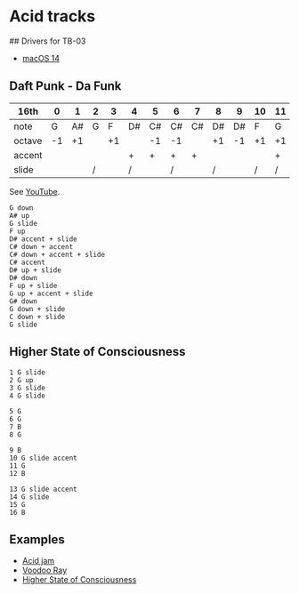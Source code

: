 # Acid tracks

## Drivers for TB-03

- [macOS 14](https://www.roland.com/global/support/by_product/tb-03/updates_drivers/1d6b70a7-bfc5-42f5-8cd3-787102b7a639/)


## Daft Punk - Da Funk

| 16th | 0 | 1 | 2 | 3 | 4 | 5 | 6 | 7 | 8 | 9 | 10 | 11 | 12 | 13 | 14 | 15 |
|-|-|-|-|-|-|-|-|-|-|-|-|-|-|-|-|-|
| note   | G  | A# | G | F | D# | C# | C# | C# | D# | D# | F  | G  | G# | G  | C  | G  |
| octave | -1 | +1 |   | +1 |   | -1 | -1 |   | +1 | -1  | +1 | +1 | -1 | -1 | -1 |    |
| accent |   |     |   |    | + |  + |  + | + |    |     |    | +  |    |    |    |    |
| slide  |   |     | / |    | / |    |  / |   | /  |     | /  | /  |    | /  | /  |    |

See [YouTube](https://www.youtube.com/watch?v=W1cpim5EAqI).

```text
G down
A# up
G slide
F up
D# accent + slide
C# down + accent
C# down + accent + slide
C# accent
D# up + slide
D# down
F up + slide
G up + accent + slide
G# down
G down + slide
C down + slide
G slide
```

## Higher State of Consciousness

```text
1 G slide
2 G up
3 G slide
4 G slide

5 G
6 G
7 B
8 G

9 B
10 G slide accent
11 G 
12 B

13 G slide accent
14 G slide
15 G
16 B
```

## Examples

- [Acid jam](https://www.youtube.com/watch?v=QbEfx4e4czs)
- [Voodoo Ray](https://www.youtube.com/watch?v=ehTvbQvtTZ4)
- [Higher State of Consciousness](https://www.youtube.com/watch?v=xTbn2Xu2YEU)
